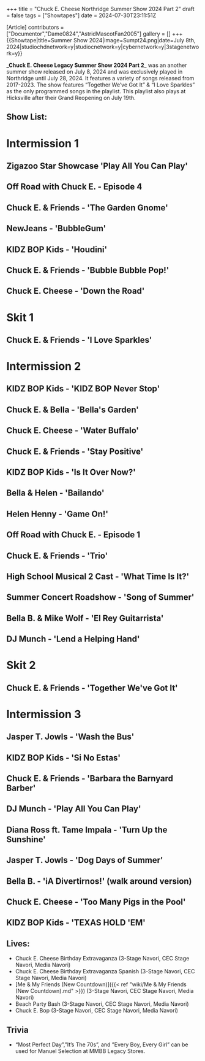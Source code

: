 +++
title = "Chuck E. Cheese Northridge Summer Show 2024 Part 2"
draft = false
tags = ["Showtapes"]
date = 2024-07-30T23:11:51Z

[Article]
contributors = ["Documentor","Dame0824","AstridMascotFan2005"]
gallery = []
+++
{{Showtape|title=Summer Show 2024|image=Sumpt24.png|date=July 8th, 2024|studiochdnetwork=y|studiocnetwork=y|cybernetwork=y|3stagenetwork=y}}

**_Chuck E. Cheese Legacy Summer Show 2024 Part 2**_ was an another summer show released on July 8, 2024 and was exclusively played in Northridge until July 28, 2024. It features a variety of songs released from 2017-2023. The show features “Together We’ve Got It” & “I Love Sparkles”  as the only programmed songs in the playlist. This playlist also plays at Hicksville after their Grand Reopening on July 19th.

## Show List: ##

# **Intermission 1**
## Zigazoo Star Showcase 'Play All You Can Play'
## Off Road with Chuck E. - Episode 4
## Chuck E. & Friends - 'The Garden Gnome'
## NewJeans - 'BubbleGum'
## KIDZ BOP Kids - 'Houdini'
## Chuck E. & Friends - 'Bubble Bubble Pop!'
## Chuck E. Cheese - 'Down the Road'
# **Skit 1**
## Chuck E. & Friends - 'I Love Sparkles'
# **Intermission 2**
## KIDZ BOP Kids - 'KIDZ BOP Never Stop'
## Chuck E. & Bella - 'Bella's Garden'
## Chuck E. Cheese - 'Water Buffalo'
## Chuck E. & Friends - 'Stay Positive'
## KIDZ BOP Kids - 'Is It Over Now?'
## Bella & Helen - 'Bailando'
## Helen Henny - 'Game On!'
## Off Road with Chuck E. - Episode 1
## Chuck E. & Friends - 'Trio'
## High School Musical 2 Cast - 'What Time Is It?'
## Summer Concert Roadshow - 'Song of Summer'
## Bella B. & Mike Wolf - 'El Rey Guitarrista'
## DJ Munch - 'Lend a Helping Hand'
# **Skit 2** 
## Chuck E. & Friends - 'Together We've Got It'
# **Intermission 3**
## Jasper T. Jowls - 'Wash the Bus'
## KIDZ BOP Kids - 'Si No Estas'
## Chuck E. & Friends - 'Barbara the Barnyard Barber'
## DJ Munch - 'Play All You Can Play'
## Diana Ross ft. Tame Impala - 'Turn Up the Sunshine'
## Jasper T. Jowls - 'Dog Days of Summer'
## Bella B. - 'iA Divertirnos!' (walk around version)
## Chuck E. Cheese - 'Too Many Pigs in the Pool'
## KIDZ BOP Kids - 'TEXAS HOLD 'EM'

## Lives: ##

* Chuck E. Cheese Birthday Extravaganza (3-Stage Navori, CEC Stage Navori, Media Navori)
* Chuck E. Cheese Birthday Extravaganza Spanish (3-Stage Navori, CEC Stage Navori, Media Navori)
* [Me & My Friends (New Countdown)]({{< ref "wiki/Me & My Friends (New Countdown).md" >}}) (3-Stage Navori, CEC Stage Navori, Media Navori)
* Beach Party Bash  (3-Stage Navori, CEC Stage Navori, Media Navori)
* Chuck E. Bop (3-Stage Navori, CEC Stage Navori, Media Navori)

## Trivia ##

* “Most Perfect Day”,”It’s The 70s”, and ”Every Boy, Every Girl” can be used for Manuel Selection at MMBB Legacy Stores.